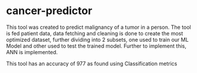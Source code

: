 # cancer-predictor
This tool was created to predict malignancy of a tumor in a person. 
The tool is fed patient data, data fetching and cleaning is done to create the most optimized dataset, further dividing into 2 subsets, one used to train our ML Model and other used to test the trained model. Further to implement this, ANN is implemented.

This tool has an accuracy of 977 as found using Classification metrics
